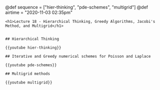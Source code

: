 @def sequence = ["hier-thinking", "pde-schemes", "multigrid"]
@def airtime = "2020-11-03 02:35pm"
~~~
<h1>Lecture 18 - Hierarchical Thinking, Greedy Algorithms, Jacobi's Method, and Multigrid</h1>
~~~

~~~Airs on: <span class="moment">~~~{{showtime airtime}}~~~ EST</span>~~~

## Hierarchical Thinking

{{youtube hier-thinking}}

## Iterative and Greedy numerical schemes for Poisson and Laplace

{{youtube pde-schemes}}

## Multigrid methods

{{youtube multigrid}}

